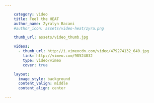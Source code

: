 ```yaml
---

    category: video
    title: Feel the HEAT
    author_name: Zyralyn Bacani
    #author_icon: assets/video-heat/zyra.png

    thumb_url: assets/video_thumb.jpg

    videos:
      - thumb_url: http://i.vimeocdn.com/video/479274132_640.jpg
        link: http://vimeo.com/98524032
        type: video/vimeo
        cover: true

    layout:
      image_style: background
      content_valign: middle
      content_align: center

---
```

